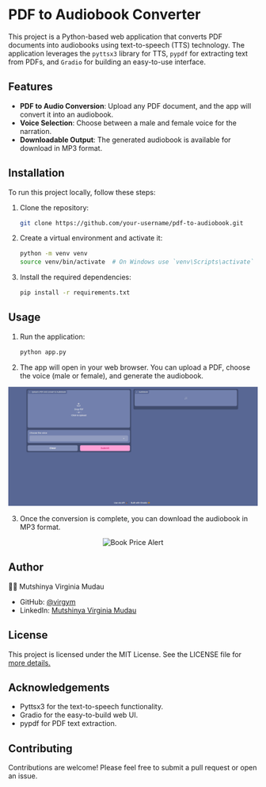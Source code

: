 # PDF to Audiobook Converter

This project is a Python-based web application that converts PDF documents into audiobooks using text-to-speech (TTS) technology. The application leverages the `pyttsx3` library for TTS, `pypdf` for extracting text from PDFs, and `Gradio` for building an easy-to-use interface.

## Features

- **PDF to Audio Conversion**: Upload any PDF document, and the app will convert it into an audiobook.
- **Voice Selection**: Choose between a male and female voice for the narration.
- **Downloadable Output**: The generated audiobook is available for download in MP3 format.

## Installation

To run this project locally, follow these steps:

1. Clone the repository:

   ```bash
   git clone https://github.com/your-username/pdf-to-audiobook.git
   ```
   
2. Create a virtual environment and activate it:
    ```bash
    python -m venv venv
    source venv/bin/activate  # On Windows use `venv\Scripts\activate`
    ```

3. Install the required dependencies:
    ```bash
    pip install -r requirements.txt
    ```

## Usage
1. Run the application:
    ```bash
    python app.py
    ```
2. The app will open in your web browser. You can upload a PDF, choose the voice (male or female), and generate the audiobook.
<p align='center'>
  <img src='/UI.PNG' alt='Book Price Alert'/>
</p>

3. Once the conversion is complete, you can download the audiobook in MP3 format.
<p align='center'>
  <img src='/Capture_UI.PNG' alt='Book Price Alert'/>
</p>

## Author
👩‍💻 Mutshinya Virginia Mudau

- GitHub: <a href='https://github.com/virgym' target='_blank'>@virgym</a>
- LinkedIn: <a href='https://www.linkedin.com/in/mutshinya-virginia-mudau-168a891b9/' target='_blank'>Mutshinya Virginia Mudau</a>

## License
<p>This project is licensed under the MIT License. See the LICENSE file for <a href 'LICENSE'> more details.</a></p>

## Acknowledgements
- Pyttsx3 for the text-to-speech functionality.
- Gradio for the easy-to-build web UI.
- pypdf for PDF text extraction.

## Contributing
Contributions are welcome! Please feel free to submit a pull request or open an issue.